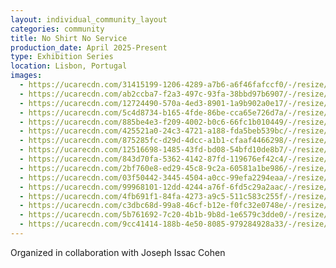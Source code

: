 ```yaml
---
layout: individual_community_layout
categories: community
title: No Shirt No Service
production_date: April 2025-Present
type: Exhibition Series
location: Lisbon, Portugal
images:
  - https://ucarecdn.com/31415199-1206-4289-a7b6-a6f46fafccf0/-/resize/2400/-/quality/lightest/-/format/auto/
  - https://ucarecdn.com/ab2ccba7-f2a3-497c-93fa-38bbd97b6907/-/resize/2400/-/quality/lightest/-/format/auto/
  - https://ucarecdn.com/12724490-570a-4ed3-8901-1a9b902a0e17/-/resize/2400/-/quality/lightest/-/format/auto/
  - https://ucarecdn.com/5c4d8734-b165-4fde-86be-cca65e726d7a/-/resize/2400/-/quality/lightest/-/format/auto/
  - https://ucarecdn.com/885be4e3-f209-4002-b0c6-66fc1b010449/-/resize/2400/-/quality/lightest/-/format/auto/
  - https://ucarecdn.com/425521a0-24c3-4721-a188-fda5beb539bc/-/resize/2400/-/quality/lightest/-/format/auto/
  - https://ucarecdn.com/875285fc-d29d-4dcc-a1b1-cfaaf4466298/-/resize/2400/-/quality/lightest/-/format/auto/
  - https://ucarecdn.com/12516698-1485-43fd-bd08-54bfd10de8b7/-/resize/2400/-/quality/lightest/-/format/auto/
  - https://ucarecdn.com/843d70fa-5362-4142-87fd-119676ef42c4/-/resize/2400/-/quality/lightest/-/format/auto/
  - https://ucarecdn.com/2bf760e8-ed29-45c8-9c2a-60581a1be986/-/resize/2400/-/quality/lightest/-/format/auto/
  - https://ucarecdn.com/03f50442-3445-4504-a0cc-99efa2294eaa/-/resize/2400/-/quality/lightest/-/format/auto/
  - https://ucarecdn.com/99968101-12dd-4244-a76f-6fd5c29a2aac/-/resize/2400/-/quality/lightest/-/format/auto/
  - https://ucarecdn.com/4fb691f1-84fa-4273-a9c5-511c583c255f/-/resize/2400/-/quality/lightest/-/format/auto/
  - https://ucarecdn.com/c3dbc68d-99a8-46cf-b12e-f0fc32e0748e/-/resize/2400/-/quality/lightest/-/format/auto/
  - https://ucarecdn.com/5b761692-7c20-4b1b-9b8d-1e6579c3dde0/-/resize/2400/-/quality/lightest/-/format/auto/
  - https://ucarecdn.com/9cc41414-188b-4e50-8085-979284928a33/-/resize/2400/-/quality/lightest/-/format/auto/
---
```

Organized in collaboration with Joseph Issac Cohen
